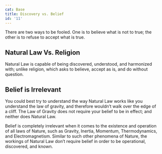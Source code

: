 ```yaml
---
cat: Base
title: Discovery vs. Belief
id: '11'
---
```


<span class="desc">There are two ways to be fooled. One is to believe what is not to true; the other is to refuse to accept what is true.</span>

## Natural Law Vs. Religion
Natural Law is capable of being discovered, understood, and harmonized with; unlike religion, which asks to believe, accept as is, and do without question.

## Belief is Irrelevant 
You could best try to understand the way Natural Law works like you understand the law of gravity, and therefore wouldn’t walk over the edge of a cliff. The Law of Gravity does not require your belief to be in effect; and neither does Natural Law.

Belief is completely irrelevant when it comes to the existence and operation of all laws of Nature, such as Gravity, Inertia, Momentum, Thermodynamics, and Electromagnetism. Similar to such other phenomena of Nature, the workings of Natural Law don’t require belief in order to be operational, discovered, and known.
